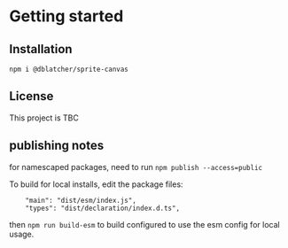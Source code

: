 # Getting started

## Installation

`npm i @dblatcher/sprite-canvas`

## License

This project is TBC

## publishing notes

for namescaped packages, need to run `npm publish --access=public`

To build for local installs, edit the package files:

```
	"main": "dist/esm/index.js",
	"types": "dist/declaration/index.d.ts",
```
then `npm run build-esm` to build configured to use the esm config for local usage.